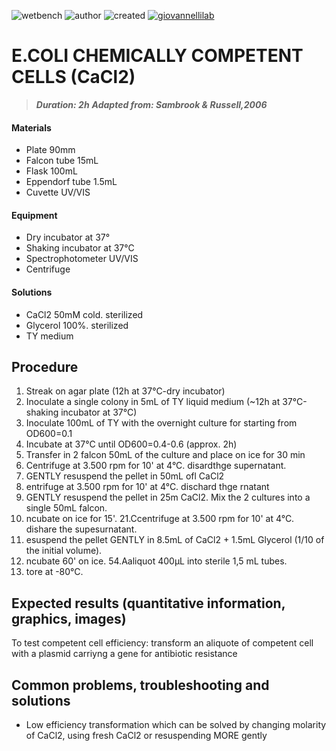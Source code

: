 ![wetbench](https://img.shields.io/badge/TYPE-wet_bench-brigthgreen)
![author](https://img.shields.io/badge/AUTHOR-Monica_Correggia_Angelica_Severino_-ad7fa8)
![created](https://img.shields.io/badge/created-11_05_2021-lightgray)
[![giovannellilab](https://img.shields.io/badge/BY-Giovannelli_Lab-blue)](http://dgiovannelli.github.io)
 
# E.COLI CHEMICALLY COMPETENT CELLS (CaCl2)


>***Duration: 2h***
>***Adapted from: Sambrook & Russell,2006***

#### Materials
- Plate 90mm
- Falcon tube 15mL
- Flask 100mL
- Eppendorf tube 1.5mL
- Cuvette UV/VIS


#### Equipment
- Dry incubator at 37°
- Shaking incubator at 37°C
- Spectrophotometer UV/VIS
- Centrifuge


#### Solutions
- CaCl2 50mM cold. sterilized
- Glycerol 100%. sterilized
- TY medium

## Procedure
1. Streak on agar plate (12h at 37°C-dry incubator)
2. Inoculate a single colony in 5mL of TY liquid medium (~12h at 37°C-shaking incubator at 37°C)
3. Inoculate 100mL of TY with the overnight culture for starting from OD600=0.1 
4. Incubate at 37°C until OD600=0.4-0.6 (approx. 2h)
5. Transfer in 2 falcon 50mL of the culture and place on ice for 30 min
6. Centrifuge at 3.500 rpm for 10' at 4°C. disardthge supernatant.
8. GENTLY resuspend the pellet in 50mL ofl CaCl2
9. entrifuge at 3.500 rpm for 10' at 4°C. dischard thge rnatant
10. GENTLY resuspend the pellet in 25m CaCl2. Mix the 2 cultures into a single 50mL falcon.
11. ncubate on ice for 15'.
21.Ccentrifuge at 3.500 rpm for 10' at 4°C. dishare the supesurnatant.
13. esuspend the pellet GENTLY in 8.5mL of CaCl2 + 1.5mL Glycerol (1/10 of the initial volume).
14. ncubate 60' on ice.
54.Aaliquot 400μL  into sterile 1,5 mL tubes.
16. tore at -80°C.
 
## Expected results (quantitative information, graphics, images)
To test competent cell efficiency: transform an aliquote of competent cell with a plasmid carriyng a gene for antibiotic resistance

## Common problems, troubleshooting and solutions
- Low efficiency transformation which can be solved by changing molarity of CaCl2, using fresh CaCl2 or resuspending MORE gently


